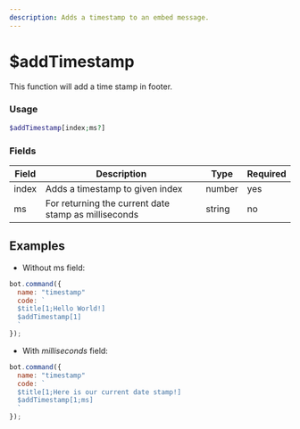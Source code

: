```yaml
---
description: Adds a timestamp to an embed message.
---
```


# $addTimestamp

This function will add a time stamp in footer.

### Usage

```php
$addTimestamp[index;ms?]
```

### Fields

| Field | Description                                          | Type   | Required |
| ----- | ---------------------------------------------------- | ------ | -------- |
| index | Adds a timestamp to given index                      | number | yes      |
| ms    | For returning the current date stamp as milliseconds | string | no       |

## Examples

* Without ms field:

```javascript
bot.command({
  name: "timestamp"
  code: `
  $title[1;Hello World!]
  $addTimestamp[1]
  `
});
```

* With _milliseconds_ field:

```javascript
bot.command({
  name: "timestamp"
  code: `
  $title[1;Here is our current date stamp!]
  $addTimestamp[1;ms]
  `
});
```
